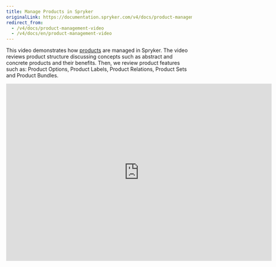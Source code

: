 ```yaml
---
title: Manage Products in Spryker
originalLink: https://documentation.spryker.com/v4/docs/product-management-video
redirect_from:
  - /v4/docs/product-management-video
  - /v4/docs/en/product-management-video
---
```


This video demonstrates how [products](https://documentation.spryker.com/v4/docs/product-management) are managed in Spryker. The video reviews product structure discussing concepts such as abstract and concrete products and their benefits. Then, we review product features such as: Product Options, Product Labels, Product Relations, Product Sets and Product Bundles.

<iframe src="https://fast.wistia.net/embed/iframe/uc9vif0tx7" title="Product Management" allowtransparency="true" frameborder="0" scrolling="no" class="wistia_embed" name="wistia_embed" allowfullscreen="0" mozallowfullscreen="0" webkitallowfullscreen="0" oallowfullscreen="0" msallowfullscreen="0" width="720" height="480"></iframe>
